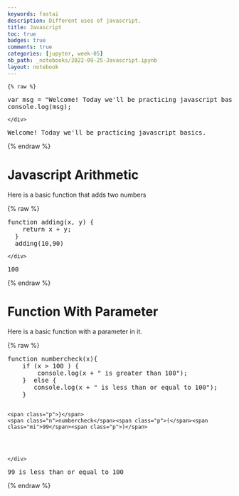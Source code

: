 ```yaml
---
keywords: fastai
description: Different uses of javascript.
title: Javascript
toc: true 
badges: true
comments: true
categories: [jupyter, week-05]
nb_path: _notebooks/2022-09-25-Javascript.ipynb
layout: notebook
---
```


<!--
#################################################
### THIS FILE WAS AUTOGENERATED! DO NOT EDIT! ###
#################################################
# file to edit: _notebooks/2022-09-25-Javascript.ipynb
-->

<div class="container" id="notebook-container">
        
    {% raw %}
    
<div class="cell border-box-sizing code_cell rendered">
<div class="input">

<div class="inner_cell">
    <div class="input_area">
<div class=" highlight hl-python"><pre><span></span><span class="n">var</span> <span class="n">msg</span> <span class="o">=</span> <span class="s2">&quot;Welcome! Today we&#39;ll be practicing javascript basics.&quot;</span><span class="p">;</span>
<span class="n">console</span><span class="o">.</span><span class="n">log</span><span class="p">(</span><span class="n">msg</span><span class="p">);</span>
</pre></div>

    </div>
</div>
</div>

<div class="output_wrapper">
<div class="output">

<div class="output_area">

<div class="output_subarea output_stream output_stdout output_text">
<pre>Welcome! Today we&#39;ll be practicing javascript basics.
</pre>
</div>
</div>

</div>
</div>

</div>
    {% endraw %}

<div class="cell border-box-sizing text_cell rendered"><div class="inner_cell">
<div class="text_cell_render border-box-sizing rendered_html">
<h1 id="Javascript-Arithmetic">Javascript Arithmetic<a class="anchor-link" href="#Javascript-Arithmetic"> </a></h1><p>Here is a basic function that adds two numbers</p>

</div>
</div>
</div>
    {% raw %}
    
<div class="cell border-box-sizing code_cell rendered">
<div class="input">

<div class="inner_cell">
    <div class="input_area">
<div class=" highlight hl-python"><pre><span></span><span class="n">function</span> <span class="n">adding</span><span class="p">(</span><span class="n">x</span><span class="p">,</span> <span class="n">y</span><span class="p">)</span> <span class="p">{</span>
    <span class="k">return</span> <span class="n">x</span> <span class="o">+</span> <span class="n">y</span><span class="p">;</span>
  <span class="p">}</span>
  <span class="n">adding</span><span class="p">(</span><span class="mi">10</span><span class="p">,</span><span class="mi">90</span><span class="p">)</span>
</pre></div>

    </div>
</div>
</div>

<div class="output_wrapper">
<div class="output">

<div class="output_area">



<div class="output_text output_subarea output_execute_result">
<pre>100</pre>
</div>

</div>

</div>
</div>

</div>
    {% endraw %}

<div class="cell border-box-sizing text_cell rendered"><div class="inner_cell">
<div class="text_cell_render border-box-sizing rendered_html">
<h1 id="Function-With-Parameter">Function With Parameter<a class="anchor-link" href="#Function-With-Parameter"> </a></h1><p>Here is a basic function with a parameter in it.</p>

</div>
</div>
</div>
    {% raw %}
    
<div class="cell border-box-sizing code_cell rendered">
<div class="input">

<div class="inner_cell">
    <div class="input_area">
<div class=" highlight hl-python"><pre><span></span><span class="n">function</span> <span class="n">numbercheck</span><span class="p">(</span><span class="n">x</span><span class="p">){</span>
    <span class="k">if</span> <span class="p">(</span><span class="n">x</span> <span class="o">&gt;</span> <span class="mi">100</span> <span class="p">)</span> <span class="p">{</span>
        <span class="n">console</span><span class="o">.</span><span class="n">log</span><span class="p">(</span><span class="n">x</span> <span class="o">+</span> <span class="s2">&quot; is greater than 100&quot;</span><span class="p">);</span>
    <span class="p">}</span>  <span class="k">else</span> <span class="p">{</span>
       <span class="n">console</span><span class="o">.</span><span class="n">log</span><span class="p">(</span><span class="n">x</span> <span class="o">+</span> <span class="s2">&quot; is less than or equal to 100&quot;</span><span class="p">);</span>
    <span class="p">}</span>
    
    <span class="p">}</span>
    <span class="n">numbercheck</span><span class="p">(</span><span class="mi">99</span><span class="p">)</span>
</pre></div>

    </div>
</div>
</div>

<div class="output_wrapper">
<div class="output">

<div class="output_area">

<div class="output_subarea output_stream output_stdout output_text">
<pre>99 is less than or equal to 100
</pre>
</div>
</div>

</div>
</div>

</div>
    {% endraw %}

</div>
 

